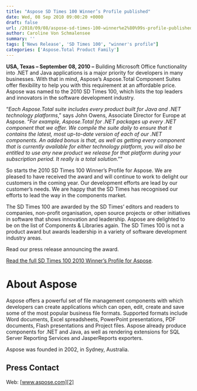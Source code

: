 ```yaml
---
title: "Aspose SD Times 100 Winner’s Profile published"
date: Wed, 08 Sep 2010 09:00:20 +0000
draft: false
url: /2010/09/08/aspose-sd-times-100-winner%e2%80%99s-profile-published/
author: Caroline Von Schmalensee
summary: ''
tags: ['News Release', 'SD Times 100', "winner's profile"]
categories: ['Aspose.Total Product Family']
---
```


**USA, Texas – September 08, 2010** **–** Building Microsoft Office functionality into .NET and Java applications is a major priority for developers in many businesses. With that in mind, Aspose’s Aspose.Total Component Suites offer flexibility to help you with this requirement at an affordable price. Aspose was named to the 2010 SD Times 100, which lists the top leaders and innovators in the software development industry.

“_Each Aspose.Total suite includes every product built for Java and .NET technology platforms_,” says John Owens, Associate Director for Europe at Aspose. “_For example, Aspose.Total for .NET packages up every .NET component that we offer. We compile the suite daily to ensure that it contains the latest, most up-to-date version of each of our .NET components. An added bonus is that, as well as getting every component that is currently available for either technology platform, you will also be entitled to use any new product we release for that platform during your subscription period. It really is a total solution_.”"

So starts the 2010 SD Times 100 Winner’s Profile for Aspose. We are pleased to have received the award and will continue to work to delight our customers in the coming year. Our development efforts are lead by our customer’s needs. We are happy that the SD Times has recognised our efforts to lead the way in the components market.

The SD Times 100 are awarded by the SD Times’ editors and readers to companies, non-profit organisation, open source projects or other initiatives in software that shows innovation and leadership. Aspose are delighted to be on the list of Components & Libraries again. The SD Times 100 is not a product award but awards leadership in a variety of software development industry areas.

Read our press release announcing the award.

[](http://www.sdtimes.com/2010_SD_TIMES_100_WINNER_S_PROFILE_ASPOSE/By_Special_to_SD_Times/34619)[Read the full SD Times 100 2010 Winner’s Profile for Aspose][1].

# About Aspose

Aspose offers a powerful set of file management components with which developers can create applications which can open, edit, create and save some of the most popular business file formats. Supported formats include Word documents, Excel spreadsheets, PowerPoint presentations, PDF documents, Flash presentations and Project files. Aspose already produce components for .NET and Java, as well as rendering extensions for SQL Server Reporting Services and JasperReports exporters.

Aspose was founded in 2002, in Sydney, Australia.

## Press Contact

Web: [www.aspose.com][2]




[1]: http://www.sdtimes.com/2010_SD_TIMES_100_WINNER_S_PROFILE_ASPOSE/By_Special_to_SD_Times/34619
[2]: http://www.aspose.com/




